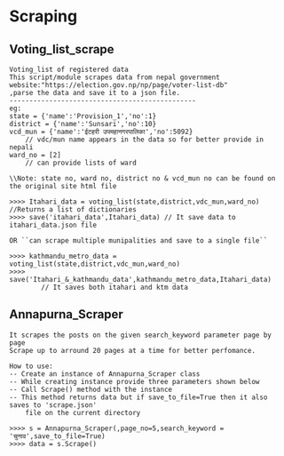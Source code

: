 # Scraping

## Voting_list_scrape 
    Voting_list of registered data
    This script/module scrapes data from nepal government 
    website:"https://election.gov.np/np/page/voter-list-db" 
    ,parse the data and save it to a json file.
    -----------------------------------------------
    eg:
    state = {'name':'Provision_1','no':1}
    district = {'name':'Sunsari','no':10}
    vcd_mun = {'name':'ईटहरी उपमहानगरपालिका','no':5092}  
        // vdc/mun name appears in the data so for better provide in nepali
    ward_no = [2]
        // can provide lists of ward

    \\Note: state no, ward no, district no & vcd_mun no can be found on the original site html file 

    >>>> Itahari_data = voting_list(state,district,vdc_mun,ward_no)  //Returns a list of dictionaries
    >>>> save('itahari_data',Itahari_data) // It save data to itahari_data.json file 
    
    OR ``can scrape multiple munipalities and save to a single file``
    
    >>>> kathmandu_metro_data = voting_list(state,district,vdc_mun,ward_no)
    >>>> save('Itahari_&_kathmandu_data',kathmandu_metro_data,Itahari_data)
            // It saves both itahari and ktm data 

## Annapurna_Scraper 
    It scrapes the posts on the given search_keyword parameter page by page
    Scrape up to arround 20 pages at a time for better perfomance.

    How to use:
    -- Create an instance of Annapurna_Scraper class
    -- While creating instance provide three parameters shown below
    -- Call Scrape() method with the instance
    -- This method returns data but if save_to_file=True then it also saves to 'scrape.json' 
        file on the current directory 
    
    >>>> s = Annapurna_Scraper(,page_no=5,search_keyword = 'चुनाव',save_to_file=True)
    >>>> data = s.Scrape()